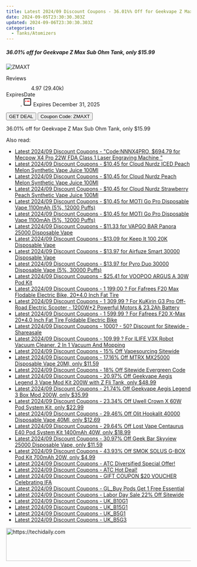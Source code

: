 ```yaml
---
title: Latest 2024/09 Discount Coupons - 36.01%% Off for Geekvape Z Max Sub Ohm Tank, only $15.99
date: 2024-09-05T23:30:30.303Z
updated: 2024-09-06T23:30:30.303Z
categories:
  - Tanks/Atomizers
---
```



<div class="max-w-4xl mx-auto grid grid-cols-1 lg:max-w-5xl lg:gap-x-20 lg:grid-cols-2">
  <div class="relative p-3 col-start-1 row-start-1 flex flex-col-reverse rounded-lg bg-gradient-to-t from-black/75 via-black/0 sm:bg-none sm:row-start-2 sm:p-0 lg:row-start-1">
    <h5 class="mt-1 text-lg font-semibold text-white sm:text-slate-900 md:text-2xl dark:sm:text-white">36.01% off for Geekvape Z Max Sub Ohm Tank, only $15.99</h5>
  </div>
  
  <div class="col-start-1 col-end-3 row-start-1 grid gap-4 sm:mb-6 sm:grid-cols-4 lg:col-start-2 lg:row-span-6 lg:row-end-6 lg:mb-0 lg:gap-6">
      <img src="https://static.shareasale.com/image/90958/deal/000000_16195992267086.png" onClick="javascript:window.open(decodeURIComponent('https%3A%2F%2Fwww.shareasale.com%2Fu.cfm%3Fd%3D791468%26m%3D90958%26u%3D4338022'), '_blank');void(0);" alt="ZMAXT" class="h-60 w-full rounded-lg object-cover sm:col-span-2 sm:h-52 lg:col-span-full" loading="lazy" />
    
  </div>
  <dl class="row-start-2 mt-4 flex items-center text-xs font-medium sm:row-start-3 sm:mt-1 md:mt-2.5 lg:row-start-2">
    <dt class="sr-only">Reviews</dt>
    <dd class="flex items-center text-indigo-600 dark:text-indigo-400">
      <svg width="24" height="24" fill="none" aria-hidden="true" class="mr-1 stroke-current dark:stroke-indigo-500">
        <path d="m12 5 2 5h5l-4 4 2.103 5L12 16l-5.103 3L9 14l-4-4h5l2-5Z" stroke-width="2" stroke-linecap="round" stroke-linejoin="round" />
      </svg>
      <span>4.97 <span class="font-normal text-slate-400">(29.40k)</span></span>
    </dd>
    <dt class="sr-only">ExpiresDate</dt>
    <dd class="flex items-center">
      <svg width="2" height="2" aria-hidden="true" fill="currentColor" class="mx-3 text-slate-300">
        <circle cx="1" cy="1" r="1" />
      </svg>
      <svg width="24" height="24" viewBox="0 0 24 24" fill="none" stroke="currentColor" stroke-width="2">
        <rect x="3" y="3" width="18" height="18" rx="2" fill="#fff" />
        <path d="M6 10L18 10" stroke="red" stroke-width="2" fill="none" />
        <path d="M10 6L10 18" stroke="#fff" stroke-width="2" fill="none" />
      </svg>
      Expires December 31, 2025    </dd>
  </dl>
  <div class="col-start-1 row-start-3 mt-4 self-center sm:col-start-2 sm:row-span-2 sm:row-start-2 sm:mt-0 lg:col-start-1 lg:row-start-3 lg:row-end-4 lg:mt-6">
    <button type="button" onClick="javascript:window.open(decodeURIComponent('https%3A%2F%2Fwww.shareasale.com%2Fu.cfm%3Fd%3D791468%26m%3D90958%26u%3D4338022'), '_blank');void(0);" class="rounded-lg bg-red-600 px-3 py-2 text-sm font-medium leading-6 text-white">GET DEAL</button>
    <button type="button" onClick="javascript:window.open(decodeURIComponent('https%3A%2F%2Fwww.shareasale.com%2Fu.cfm%3Fd%3D791468%26m%3D90958%26u%3D4338022'), '_blank');void(0);" class="border-dashed border-2 border-indigo-600 bg-green-100 text-sm leading-6 font-medium py-2 px-3 rounded-lg">Coupon Code: ZMAXT</button>
  </div>
  <p class="col-start-1 mt-4 text-sm leading-6 sm:col-span-2 lg:col-span-1 lg:row-start-4 lg:mt-6 dark:text-slate-400">
    36.01% off for Geekvape Z Max Sub Ohm Tank, only $15.99 
  </p>
</div>
<span class="atpl-alsoreadstyle">Also read:</span>
<div><ul>
<li><a href="https://coupons.techidaily.com/coupon-1231123-share-38812-sale/"><u>Latest 2024/09 Discount Coupons - "Code:NNNX4PRO, $694.79 for Mecpow X4 Pro 22W FDA Class 1 Laser Engraving Machine "</u></a></li>
<li><a href="https://coupons.techidaily.com/coupon-1230722-share-59344-sale/"><u>Latest 2024/09 Discount Coupons - $10.45 for Cloud Nurdz ICED Peach Melon Synthetic Vape Juice 100Ml</u></a></li>
<li><a href="https://coupons.techidaily.com/coupon-1230721-share-59344-sale/"><u>Latest 2024/09 Discount Coupons - $10.45 for Cloud Nurdz Peach Melon Synthetic Vape Juice 100Ml</u></a></li>
<li><a href="https://coupons.techidaily.com/coupon-1230720-share-59344-sale/"><u>Latest 2024/09 Discount Coupons - $10.45 for Cloud Nurdz Strawberry Peach Synthetic Vape Juice 100Ml</u></a></li>
<li><a href="https://coupons.techidaily.com/coupon-1230730-share-59344-sale/"><u>Latest 2024/09 Discount Coupons - $10.45 for MOTI Go Pro Disposable Vape 1100mAh (5%, 12000 Puffs)</u></a></li>
<li><a href="https://coupons.techidaily.com/coupon-1230731-share-59344-sale/"><u>Latest 2024/09 Discount Coupons - $10.45 for MOTI Go Pro Disposable Vape 1100mAh (5%, 12000 Puffs)</u></a></li>
<li><a href="https://coupons.techidaily.com/coupon-1230724-share-59344-sale/"><u>Latest 2024/09 Discount Coupons - $11.33 for VAPGO BAR Panora 25000 Disposable Vape</u></a></li>
<li><a href="https://coupons.techidaily.com/coupon-1230733-share-59344-sale/"><u>Latest 2024/09 Discount Coupons - $13.09 for Keep It 100 20K Disposable Vape</u></a></li>
<li><a href="https://coupons.techidaily.com/coupon-1230734-share-59344-sale/"><u>Latest 2024/09 Discount Coupons - $13.97 for Airfuze Smart 30000 Disposable Vape</u></a></li>
<li><a href="https://coupons.techidaily.com/coupon-1230725-share-59344-sale/"><u>Latest 2024/09 Discount Coupons - $13.97 for Pyro Duo 30000 Disposable Vape (5%, 30000 Puffs)</u></a></li>
<li><a href="https://coupons.techidaily.com/coupon-1230732-share-59344-sale/"><u>Latest 2024/09 Discount Coupons - $25.41 for VOOPOO ARGUS A 30W Pod Kit</u></a></li>
<li><a href="https://coupons.techidaily.com/coupon-1109156-share-77450-sale/"><u>Latest 2024/09 Discount Coupons - 1 199,00 ? For Fafrees F20 Max Flodable Electric Bike, 20*4.0 Inch Fat Tire</u></a></li>
<li><a href="https://coupons.techidaily.com/coupon-997395-share-77450-sale/"><u>Latest 2024/09 Discount Coupons - 1 309,99 ? For KuKirin G3 Pro Off-Road Electric Scooter - 1200W*2 Powerful Motors & 23.2Ah Battery</u></a></li>
<li><a href="https://coupons.techidaily.com/coupon-1109160-share-77450-sale/"><u>Latest 2024/09 Discount Coupons - 1 599,99 ? For Fafrees F20 X-Max 20*4.0 Inch Fat Tire Foldable Electric Bike</u></a></li>
<li><a href="https://coupons.techidaily.com/coupon-761159-share-77450-sale/"><u>Latest 2024/09 Discount Coupons - 1000? - 50? Discount for Sitewide - Shareasale</u></a></li>
<li><a href="https://coupons.techidaily.com/coupon-1106120-share-77450-sale/"><u>Latest 2024/09 Discount Coupons - 109,99 ? For ILIFE V3X Robot Vacuum Cleaner, 2 In 1 Vacuum And Mopping</u></a></li>
<li><a href="https://coupons.techidaily.com/coupon-1231110-share-90958-sale/"><u>Latest 2024/09 Discount Coupons - 15% Off Vapesourcing Sitewide</u></a></li>
<li><a href="https://coupons.techidaily.com/coupon-1107670-share-90958-sale/"><u>Latest 2024/09 Discount Coupons - 17.16% Off MTRX MX25000 Disposable Vape 20Ml, only $11.59</u></a></li>
<li><a href="https://coupons.techidaily.com/coupon-985313-share-80610-sale/"><u>Latest 2024/09 Discount Coupons - 18% Off Sitewide Evergreen Code</u></a></li>
<li><a href="https://coupons.techidaily.com/coupon-1103377-share-90958-sale/"><u>Latest 2024/09 Discount Coupons - 20.97% Off Geekvape Aegis Legend 3 Vape Mod Kit 200W with Z Fli Tank, only $48.99</u></a></li>
<li><a href="https://coupons.techidaily.com/coupon-1103379-share-90958-sale/"><u>Latest 2024/09 Discount Coupons - 21.74% Off Geekvape Aegis Legend 3 Box Mod 200W, only $35.99</u></a></li>
<li><a href="https://coupons.techidaily.com/coupon-1087243-share-90958-sale/"><u>Latest 2024/09 Discount Coupons - 23.34% Off Uwell Crown X 60W Pod System Kit, only $22.99</u></a></li>
<li><a href="https://coupons.techidaily.com/coupon-1122402-share-90958-sale/"><u>Latest 2024/09 Discount Coupons - 29.46% Off Olit Hookalit 40000 Disposable Vape 40Ml, only $12.69</u></a></li>
<li><a href="https://coupons.techidaily.com/coupon-1120247-share-90958-sale/"><u>Latest 2024/09 Discount Coupons - 29.64% Off Lost Vape Centaurus E40 Pod System Kit 1400mAh 40W, only $18.99</u></a></li>
<li><a href="https://coupons.techidaily.com/coupon-1114871-share-90958-sale/"><u>Latest 2024/09 Discount Coupons - 30.97% Off Geek Bar Skyview 25000 Disposable Vape, only $11.59</u></a></li>
<li><a href="https://coupons.techidaily.com/coupon-1016304-share-90958-sale/"><u>Latest 2024/09 Discount Coupons - 43.93% Off SMOK SOLUS G-BOX Pod Kit 700mAh 20W, only $4.99</u></a></li>
<li><a href="https://coupons.techidaily.com/coupon-1231190-share-96806-sale/"><u>Latest 2024/09 Discount Coupons - ATC Diversified Special Offer!</u></a></li>
<li><a href="https://coupons.techidaily.com/coupon-1231188-share-96806-sale/"><u>Latest 2024/09 Discount Coupons - ATC Hot Deal!</u></a></li>
<li><a href="https://coupons.techidaily.com/coupon-1229298-share-153311-sale/"><u>Latest 2024/09 Discount Coupons - GIFT COUPON $20 VOUCHER Celebrating IFA</u></a></li>
<li><a href="https://coupons.techidaily.com/coupon-1227862-share-92020-sale/"><u>Latest 2024/09 Discount Coupons - GL_Buy Pods Get 1 Free Essential</u></a></li>
<li><a href="https://coupons.techidaily.com/coupon-1231117-share-59344-sale/"><u>Latest 2024/09 Discount Coupons - Labor Day Sale 22% Off Sitewide</u></a></li>
<li><a href="https://coupons.techidaily.com/coupon-1231106-share-92020-sale/"><u>Latest 2024/09 Discount Coupons - UK_B10G1</u></a></li>
<li><a href="https://coupons.techidaily.com/coupon-1231107-share-92020-sale/"><u>Latest 2024/09 Discount Coupons - UK_B15G1</u></a></li>
<li><a href="https://coupons.techidaily.com/coupon-1231078-share-92020-sale/"><u>Latest 2024/09 Discount Coupons - UK_B5G1</u></a></li>
<li><a href="https://coupons.techidaily.com/coupon-1231108-share-92020-sale/"><u>Latest 2024/09 Discount Coupons - UK_B5G3</u></a></li>
</ul></div>

<ins class="adsbygoogle"
      style="display:block"
      data-ad-client="ca-pub-7571918770474297"
      data-ad-slot="8358498916"
      data-ad-format="auto"
      data-full-width-responsive="true"></ins>
<!-- affiliate ads begin -->
<a href="https://appsumo.8odi.net/c/5597632/2130875/7443" target="_top" id="2130875">
  <img src="//a.impactradius-go.com/display-ad/7443-2130875" border="0" alt="https://techidaily.com" width="728" height="90"/>
</a>
<img height="0" width="0" src="https://appsumo.8odi.net/i/5597632/2130875/7443" style="position:absolute;visibility:hidden;" border="0" />
<!-- affiliate ads end -->
